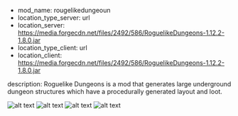- mod_name: rougelikedungeoun
- location_type_server: url
- location_server: https://media.forgecdn.net/files/2492/586/RoguelikeDungeons-1.12.2-1.8.0.jar
- location_type_client: url
- location_client: https://media.forgecdn.net/files/2492/586/RoguelikeDungeons-1.12.2-1.8.0.jar

description: 
Roguelike Dungeons is a mod that generates large underground dungeon structures which have a procedurally generated layout and loot.

![alt text](https://media.forgecdn.net/attachments/thumbnails/191/578/310/172/roguelike-tower.png "screeshot1")
![alt text](https://media.forgecdn.net/attachments/thumbnails/191/580/310/172/roguelike-tower-eni.png "screeshot2")
![alt text](https://media.forgecdn.net/attachments/thumbnails/191/579/310/172/roguelike-tower-jungle.png "screeshot3")
![alt text](https://media.forgecdn.net/attachments/thumbnails/191/584/310/172/roguelike-blacksmith.png "screeshot4")
